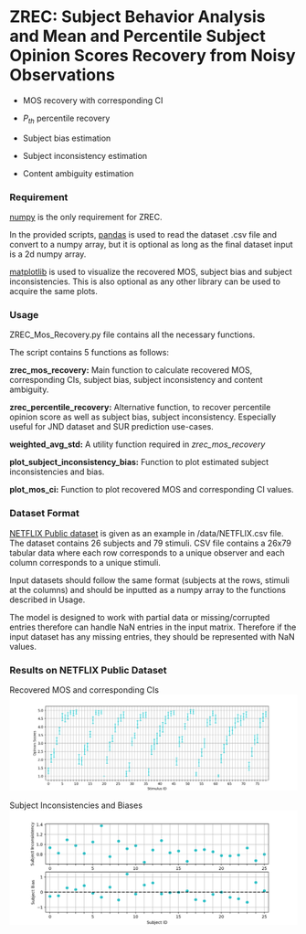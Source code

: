 # ZREC: Subject Behavior Analysis and Mean and Percentile Subject Opinion Scores Recovery from Noisy Observations #

* MOS recovery with corresponding CI
	
* $P_{th}$ percentile recovery
	
* Subject bias estimation
	
* Subject inconsistency estimation
	
* Content ambiguity estimation

### Requirement ###
[numpy](https://numpy.org "numpy") is the only requirement for ZREC.

In the provided scripts, [pandas](https://pandas.pydata.org/ "pandas") is used to read the dataset .csv file and convert to a numpy array, but it is optional as long as the final dataset input is a 2d numpy array.

[matplotlib](https://matplotlib.org/ "matplotlib") is used to visualize the recovered MOS, subject bias and subject inconsistencies. This is also optional as any other library can be used to acquire the same plots.


### Usage ###

ZREC_Mos_Recovery.py file contains all the necessary functions.

The script contains 5 functions as follows:

**zrec_mos_recovery:** Main function to calculate recovered MOS, corresponding CIs, subject bias, subject inconsistency and content ambiguity.


**zrec_percentile_recovery:** Alternative function, to recover percentile opinion score as well as subject bias, subject inconsistency. Especially useful for JND dataset and SUR prediction use-cases.

**weighted_avg_std:** A utility function required in _zrec_mos_recovery_

**plot_subject_inconsistency_bias:** Function to plot estimated subject inconsistencies and bias.

**plot_mos_ci:** Function to plot recovered MOS and corresponding CI values.

### Dataset Format ###

[NETFLIX Public dataset](https://github.com/netflix/vmaf/blob/master/resource/doc/datasets.md "NFLX Public dataset") is given as an example in /data/NETFLIX.csv file. 
The dataset contains 26 subjects and 79 stimuli. CSV file contains a 26x79 tabular data where each row corresponds to a unique observer and each column corresponds to a unique stimuli.

Input datasets should follow the same format (subjects at the rows, stimuli at the columns) and should be inputted as a numpy array to the functions described in Usage. 

The model is designed to work with partial data or missing/corrupted entries therefore can handle NaN entries in the input matrix. Therefore if the input dataset has any missing entries, they should be represented with NaN values.


### Results on NETFLIX Public Dataset ###


Recovered MOS and corresponding CIs
![Recovered MOS and corresponding CIs](https://github.com/kyillene/ZREC/blob/master/figs/NETFLIX_zrec_mos_ci.png?raw=true)

Subject Inconsistencies and Biases
![Subject Inconsistencies and Biases](https://github.com/kyillene/ZREC/blob/master/figs/NETFLIX_subject_inconsistency_bias.png?raw=true)





